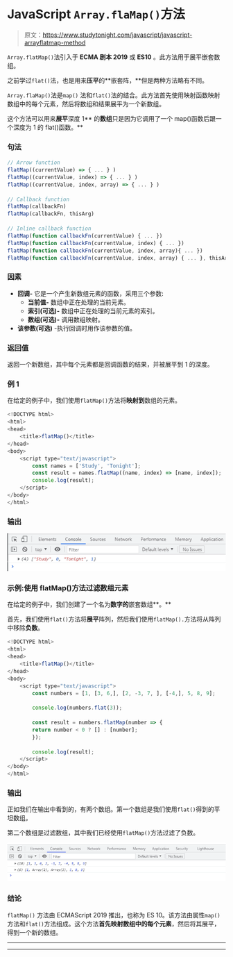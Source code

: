 # JavaScript `Array.flaMap()`方法

> 原文：<https://www.studytonight.com/javascript/javascript-arrayflatmap-method>

`Array.flatMap()`法引入于 **ECMA 剧本 2019** 或 **ES10** 。此方法用于展平嵌套数组。

之前学过`flat()`法，也是用来**压平**的**嵌套阵，**但是两种方法略有不同。

`Array.flaMap()`法是`map()` 法和`flat()`法的结合。此方法首先使用映射函数映射数组中的每个元素，然后将数组和结果展平为一个新数组。

这个方法可以用来**展平**深度 1** 的**数组**只是因为它调用了一个 map()函数后跟一个深度为 1 的 flat()函数。**

### 句法

```js
// Arrow function
flatMap((currentValue) => { ... } )
flatMap((currentValue, index) => { ... } )
flatMap((currentValue, index, array) => { ... } )

// Callback function
flatMap(callbackFn)
flatMap(callbackFn, thisArg)

// Inline callback function
flatMap(function callbackFn(currentValue) { ... })
flatMap(function callbackFn(currentValue, index) { ... })
flatMap(function callbackFn(currentValue, index, array){ ... })
flatMap(function callbackFn(currentValue, index, array) { ... }, thisArg)
```

### 因素

*   **回调-** 它是一个产生新数组元素的函数，采用三个参数:
    *   **当前值-** 数组中正在处理的当前元素。
    *   **索引(可选)-** 数组中正在处理的当前元素的索引。
    *   **数组(可选)-** 调用数组映射。
*   **该参数(可选)** -执行回调时用作该参数的值。

### 返回值

返回一个新数组，其中每个元素都是回调函数的结果，并被展平到 1 的深度。

### 例 1

在给定的例子中，我们使用`flatMap()`方法将**映射到**数组的元素。

```js
<!DOCTYPE html>
<html>
<head>
	<title>flatMap()</title>
</head>
<body>
	<script type="text/javascript">
		const names = ['Study', 'Tonight'];
		const result = names.flatMap((name, index) => [name, index]);
		console.log(result);
	</script>
</body>
</html>
```

### 输出

![output](img/a63c6771276558fa28ffe6e351dd7fde.png)

### 示例:使用 flatMap()方法过滤数组元素

在给定的例子中，我们创建了一个名为**数字的**嵌套数组**。**

首先，我们使用`flat()`方法将**展平**阵列，然后我们使用`flatMap().`方法将从阵列中移除**负数**。

```js
<!DOCTYPE html>
<html>
<head>
	<title>flatMap()</title>
</head>
<body>
	<script type="text/javascript">
		const numbers = [1, [3, 6,], [2, -3, 7, ], [-4,], 5, 8, 9];

		console.log(numbers.flat(3));

		const result = numbers.flatMap(number => {
		return number < 0 ? [] : [number];
		});

		console.log(result);
	</script>
</body>
</html>
```

### 输出

正如我们在输出中看到的，有两个数组。第一个数组是我们使用`flat()`得到的平坦数组。

第二个数组是过滤数组，其中我们已经使用`flatMap()`方法过滤了负数。

![output](img/1d467359fbd86c2bef141123f757701b.png)

### 结论

`flatMap()` 方法由 ECMAScript 2019 推出，也称为 ES 10。该方法由属性`map()`方法和`flat()`方法组成。这个方法**首先映射数组中的每个元素**，然后将其展平，得到一个新的数组。

* * *

* * *